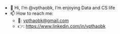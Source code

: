 - 👋 Hi, I’m @vpthaobk, I’m enjoying Data and CS life
- 📫 How to reach me:
    - 💌: vpthaobk@gmail.com
    - 👉: https://www.linkedin.com/in/vpthaobk
